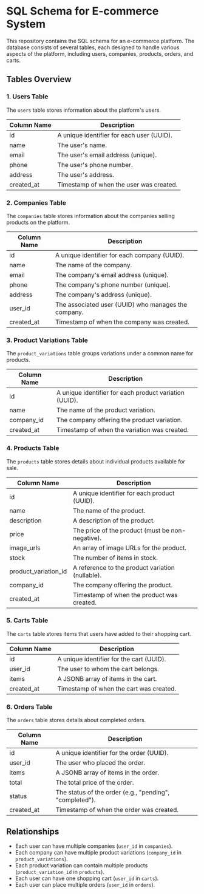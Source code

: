 # SQL Schema for E-commerce System

This repository contains the SQL schema for an e-commerce platform. The database consists of several tables, each designed to handle various aspects of the platform, including users, companies, products, orders, and carts.

## Tables Overview

### 1. Users Table
The `users` table stores information about the platform's users.

| Column Name   | Description                                      |
|---------------|--------------------------------------------------|
| id            | A unique identifier for each user (UUID).        |
| name          | The user's name.                                 |
| email         | The user's email address (unique).               |
| phone         | The user's phone number.                         |
| address       | The user's address.                              |
| created_at    | Timestamp of when the user was created.          |

### 2. Companies Table
The `companies` table stores information about the companies selling products on the platform.

| Column Name   | Description                                      |
|---------------|--------------------------------------------------|
| id            | A unique identifier for each company (UUID).     |
| name          | The name of the company.                         |
| email         | The company's email address (unique).            |
| phone         | The company's phone number (unique).             |
| address       | The company's address (unique).                  |
| user_id       | The associated user (UUID) who manages the company.|
| created_at    | Timestamp of when the company was created.       |

### 3. Product Variations Table
The `product_variations` table groups variations under a common name for products.

| Column Name   | Description                                      |
|---------------|--------------------------------------------------|
| id            | A unique identifier for each product variation (UUID). |
| name          | The name of the product variation.               |
| company_id    | The company offering the product variation.      |
| created_at    | Timestamp of when the variation was created.     |

### 4. Products Table
The `products` table stores details about individual products available for sale.

| Column Name         | Description                                                  |
|---------------------|--------------------------------------------------------------|
| id                  | A unique identifier for each product (UUID).                 |
| name                | The name of the product.                                     |
| description         | A description of the product.                                |
| price               | The price of the product (must be non-negative).             |
| image_urls          | An array of image URLs for the product.                      |
| stock               | The number of items in stock.                                |
| product_variation_id| A reference to the product variation (nullable).             |
| company_id          | The company offering the product.                            |
| created_at          | Timestamp of when the product was created.                   |

### 5. Carts Table
The `carts` table stores items that users have added to their shopping cart.

| Column Name   | Description                                          |
|---------------|------------------------------------------------------|
| id            | A unique identifier for the cart (UUID).            |
| user_id       | The user to whom the cart belongs.                  |
| items         | A JSONB array of items in the cart.                 |
| created_at    | Timestamp of when the cart was created.              |

### 6. Orders Table
The `orders` table stores details about completed orders.

| Column Name   | Description                                          |
|---------------|------------------------------------------------------|
| id            | A unique identifier for the order (UUID).           |
| user_id       | The user who placed the order.                       |
| items         | A JSONB array of items in the order.                 |
| total         | The total price of the order.                        |
| status        | The status of the order (e.g., "pending", "completed").|
| created_at    | Timestamp of when the order was created.             |

## Relationships

- Each user can have multiple companies (`user_id` in `companies`).
- Each company can have multiple product variations (`company_id` in `product_variations`).
- Each product variation can contain multiple products (`product_variation_id` in `products`).
- Each user can have one shopping cart (`user_id` in `carts`).
- Each user can place multiple orders (`user_id` in `orders`).
